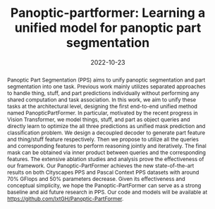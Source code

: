 ---
# Documentation: https://wowchemy.com/docs/managing-content/

title: "Panoptic-partformer: Learning a unified model for panoptic part segmentation"
authors: [Xiangtai Li, Shilin Xu, Yibo Yang, Guangliang Cheng, Yunhai Tong, Dacheng Tao]
date: 2022-10-23
doi: ""

# Schedule page publish date (NOT publication's date).
publishDate: 2022-10-23

# Publication type.
# Legend: 0 = Uncategorized; 1 = Conference paper; 2 = Journal article;
# 3 = Preprint / Working Paper; 4 = Report; 5 = Book; 6 = Book section;
# 7 = Thesis; 8 = Patent
publication_types: ["1"]

# Publication name and optional abbreviated publication name.
publication: "*European Conference on Computer Vision*"
publication_short: "*ECCV, 2022*"

abstract: "Panoptic Part Segmentation (PPS) aims to unify panoptic segmentation and part segmentation into one task. Previous work mainly utilizes separated approaches to handle thing, stuff, and part predictions individually without performing any shared computation and task association. In this work, we aim to unify these tasks at the architectural level, designing the first end-to-end unified method named PanopticPartFormer. In particular, motivated by the recent progress in Vision Transformer, we model things, stuff, and part as object queries and directly learn to optimize the all three predictions as unified mask prediction and classification problem. We design a decoupled decoder to generate part feature and thing/stuff feature respectively. Then we propose to utilize all the queries and corresponding features to perform reasoning jointly and iteratively. The final mask can be obtained via inner product between queries and the corresponding features. The extensive ablation studies and analysis prove the effectiveness of our framework. Our Panoptic-PartFormer achieves the new state-of-the-art results on both Cityscapes PPS and Pascal Context PPS datasets with around 70% GFlops and 50% parameters decrease. Given its effectiveness and conceptual simplicity, we hope the Panoptic-PartFormer can serve as a strong baseline and aid future research in PPS. Our code and models will be available at https://github.com/lxtGH/Panoptic-PartFormer."

# Summary. An optional shortened abstract.
summary: ""

tags: []
categories: []
featured: true

# Custom links (optional).
#   Uncomment and edit lines below to show custom links.
links:
- name: PDF
  url: https://arxiv.org/pdf/2204.04655.pdf
  icon_pack: fas
  icon: file-pdf
  
- name: Code
  url: https://github.com/lxtGH/Panoptic-PartFormer
  icon_pack: fab
  icon: github

url_pdf: 
url_code: 
url_dataset:
url_poster:
url_project:
url_slides:
url_source: 
url_video:

# Featured image
# To use, add an image named `featured.jpg/png` to your page's folder. 
# Focal points: Smart, Center, TopLeft, Top, TopRight, Left, Right, BottomLeft, Bottom, BottomRight.
image:
  caption: ""
  focal_point: ""
  preview_only: false

# Associated Projects (optional).
#   Associate this publication with one or more of your projects.
#   Simply enter your project's folder or file name without extension.
#   E.g. `internal-project` references `content/project/internal-project/index.md`.
#   Otherwise, set `projects: []`.
projects: []

# Slides (optional).
#   Associate this publication with Markdown slides.
#   Simply enter your slide deck's filename without extension.
#   E.g. `slides: "example"` references `content/slides/example/index.md`.
#   Otherwise, set `slides: ""`.
slides: ""
---
